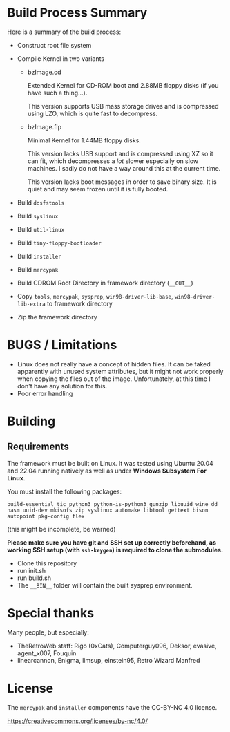 # Build Process Summary

Here is a summary of the build process:

- Construct root file system
- Compile Kernel in two variants
  - bzImage.cd

    Extended Kernel for CD-ROM boot and 2.88MB floppy disks (if you have such a thing...).

    This version supports USB mass storage drives and is compressed using LZO, which is quite fast to decompress.

  - bzImage.flp

    Minimal Kernel for 1.44MB floppy disks.
    
    This version lacks USB support and is compressed using XZ so it can fit, which decompresses a *lot* slower especially on slow machines. I sadly do not have a way around this at the current time.
    
    This version lacks boot messages in order to save binary size. It is quiet and may seem frozen until it is fully booted.

- Build `dosfstools`
- Build `syslinux`
- Build `util-linux`
- Build `tiny-floppy-bootloader`
- Build `installer`
- Build `mercypak`
- Build CDROM Root Directory in framework directory (`__OUT__`)
- Copy `tools`, `mercypak`, `sysprep`, `win98-driver-lib-base`, `win98-driver-lib-extra` to framework directory
- Zip the framework directory

# BUGS / Limitations

- Linux does not really have a concept of hidden files. It can be faked apparently with unused system attributes, but it might not work properly when copying the files out of the image. Unfortunately, at this time I don't have any solution for this.
- Poor error handling

# Building

## Requirements

The framework must be built on Linux. It was tested using Ubuntu 20.04 and 22.04 running natively as well as under **Windows Subsystem For Linux**.

You must install the following packages:

`build-essential tic python3 python-is-python3 gunzip libuuid wine dd nasm uuid-dev mkisofs zip syslinux automake libtool gettext bison autopoint pkg-config flex`

(this might be incomplete, be warned)

**Please make sure you have git and SSH set up correctly beforehand, as working SSH setup (with `ssh-keygen`) is required to clone the submodules.**

- Clone this repository
- run init.sh 
- run build.sh
- The `__BIN__` folder will contain the built sysprep environment.

# Special thanks

Many people, but especially:

* TheRetroWeb staff: Rigo (0xCats), Computerguy096, Deksor, evasive, agent_x007, Fouquin
* linearcannon, Enigma, limsup, einstein95, Retro Wizard Manfred

# License

The `mercypak` and `installer` components have the CC-BY-NC 4.0 license.

https://creativecommons.org/licenses/by-nc/4.0/
